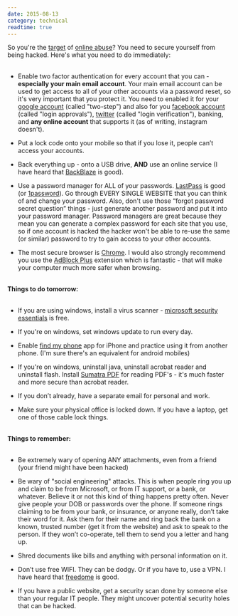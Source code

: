 ```yaml
---
date: 2015-08-13
category: technical
readtime: true
---
```

<style type="text/css">
li { margin-bottom: 1em; }
</style>
So you're the <a href="http://www.collectiveshout.org">target</a> of  <a href="http://www.smh.com.au/entertainment/music/collective-shout-ignores-rape-threats-tyler-the-creator-tour-cancellation-wont-be-the-last-20150812-gixmpu.html">online abuse</a>? You need to secure yourself from being hacked. Here's what you need to do immediately: 
<br /><br />
<ul>
<li>
    Enable two factor authentication for every account that you can - <b>especially your main email account</b>. Your main email account can be used to get access to all of your other accounts via a password reset, so it's very important that you protect it. You need to enabled it for your <a href="https://www.google.com.au/landing/2step/">google account</a> (called "two-step") and also for you <a href="https://www.facebook.com/notes/facebook-engineering/introducing-login-approvals/10150172618258920">facebook account</a> (called "login approvals"), <a href="https://blog.twitter.com/2013/getting-started-with-login-verification">twitter</a> (called "login verification"), banking, and <b>any online account</b> that supports it (as of writing, instagram doesn't). </li>
<li>Put a lock code onto your mobile so that if you lose it, people can’t access your accounts.</li><li>Back everything up - onto a USB drive, <b>AND</b> use an online service (I have heard that <a href="http://backblaze.com">BackBlaze</a> is good).</li></ul>
                                                                 
<ul><li> Use a password manager for ALL of your passwords. <a href="http://lastpass.com">LastPass</a> is good (or <a href="https://agilebits.com/onepassword">1password</a>).  Go through EVERY SINGLE WEBSITE that you can think of and change your password. Also, don't use those “forgot password secret question” things - just generate another password and put it into your password manager.  Password managers are great because they mean you can generate a complex password for each site that you use, so if one account is hacked the hacker won't be able to re-use the same (or similar) password to try to gain access to your other accounts. </li>
<li>
    The most secure browser is <a href="http://www.google.com/chrome/">Chrome</a>. I would also strongly recommend you use the <a href="https://adblockplus.org">AdBlock Plus</a> extension which is fantastic - that will make your computer much more safer when browsing. 
</li>
</ul>
<br /><b>Things to do tomorrow:</b>
<br /><br />
<ul>
<li>
    If you are using windows, install a virus scanner - <a href="http://windows.microsoft.com/en-au/windows/security-essentials-download">microsoft security essentials</a> is free. </li>
<li>
    If you're on windows, set windows update to run every day.</li>
<li>
    Enable <a href="https://www.apple.com/au/support/iphone/find/">find my phone</a> app for iPhone and practice using it from another phone. (I'm sure there's an equivalent for android mobiles) </li>
<li>
    If you're on windows, uninstall java, uninstall acrobat reader and uninstall flash. Install <a href="http://www.sumatrapdfreader.org/download-free-pdf-viewer.html">Sumatra PDF</a> for reading PDF's - it's much faster and more secure than acrobat reader. </li>
<li>
    If you don’t already, have a separate email for personal and work.</li>
<li>
    Make sure your physical office is locked down. If you have a laptop, get one of those cable lock things.</li>
</ul>

<br /><b>Things to remember:</b><br /><br />
<ul>
    <li>Be extremely wary of opening ANY attachments, even from a friend (your friend might have been hacked)</li>
<li>
    Be wary of "social engineering" attacks. This is when people ring you up and claim to be from Microsoft, or from IT support, or a bank, or whatever. Believe it or not this kind of thing happens pretty often.  Never give people your DOB or passwords over the phone. If someone rings claiming to be from your bank, or insurance, or anyone really, don’t take their word for it. Ask them for their name and ring back the bank on a known, trusted number (get it from the website) and ask to speak to the person. If they won’t co-operate, tell them to send you a letter and hang up. </li>
<li>
    Shred documents like bills and anything with personal information on it.</li>
<li>
    Don’t use free WIFI. They can be dodgy. Or if you have to, use a VPN. I have heard that <a href="https://www.f-secure.com/en/web/home_global/freedome">freedome</a> is good.  </li>
<li>
    If you have a public website, get a security scan done by someone else than your regular IT people. They might uncover potential security holes that can be hacked.
</li>	
</ul>

<br /><br /><br />